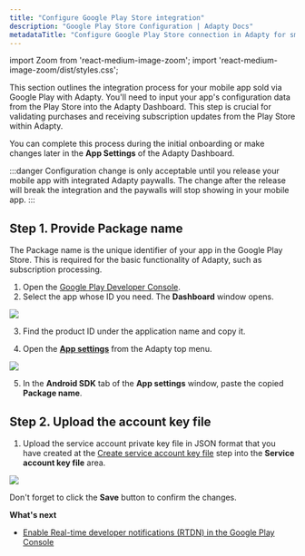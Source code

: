 ```yaml
---
title: "Configure Google Play Store integration"
description: "Google Play Store Configuration | Adapty Docs"
metadataTitle: "Configure Google Play Store connection in Adapty for smooth in-app purchase handling."
---
```


import Zoom from 'react-medium-image-zoom';
import 'react-medium-image-zoom/dist/styles.css';

This section outlines the integration process for your mobile app sold via Google Play with Adapty. You'll need to input your app's configuration data from the Play Store into the Adapty Dashboard. This step is crucial for validating purchases and receiving subscription updates from the Play Store within Adapty.

You can complete this process during the initial onboarding or make changes later in the **App Settings** of the Adapty Dashboard.

:::danger
Configuration change is only acceptable until you release your mobile app with integrated Adapty paywalls. The change after the release will break the integration and the paywalls will stop showing in your mobile app.
:::

## Step 1. Provide Package name

The Package name is the unique identifier of your app in the Google Play Store. This is required for the basic functionality of Adapty, such as subscription processing.

1. Open the [Google Play Developer Console](https://play.google.com/console/u/0/developers).
2. Select the app whose ID you need. The **Dashboard** window opens.


<Zoom>
  <img src={require('./img/7889edb-package_name.webp').default}
  style={{
    border: '1px solid #727272', /* border width and color */
    width: '700px', /* image width */
    display: 'block', /* for alignment */
    margin: '0 auto' /* center alignment */
  }}
/>
</Zoom>





3. Find the product ID under the application name and copy it.

4. Open the [**App settings**](https://app.adapty.io/settings/android-sdk) from the Adapty top menu.

   

<Zoom>
  <img src={require('./img/b00066c-package_name.webp').default}
  style={{
    border: '1px solid #727272', /* border width and color */
    width: '700px', /* image width */
    display: 'block', /* for alignment */
    margin: '0 auto' /* center alignment */
  }}
/>
</Zoom>




5. In the **Android SDK** tab of the **App settings** window, paste the copied **Package name**.

## Step 2. Upload the account key file

1. Upload the service account private key file in JSON format that you have created at the [Create service account key file](create-service-account) step into the **Service account key file** area.

<Zoom>
  <img src={require('./img/20fdba1-service_key_file.webp').default}
  style={{
    border: '1px solid #727272', /* border width and color */
    width: '700px', /* image width */
    display: 'block', /* for alignment */
    margin: '0 auto' /* center alignment */
  }}
/>
</Zoom>

Don't forget to click the **Save** button to confirm the changes.

**What's next**

- [Enable Real-time developer notifications (RTDN) in the Google Play Console](enable-real-time-developer-notifications-rtdn)